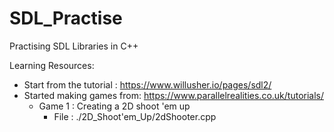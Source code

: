 # SDL_Practise
Practising SDL Libraries in C++

Learning Resources:
- Start from the tutorial : https://www.willusher.io/pages/sdl2/
- Started making games from: https://www.parallelrealities.co.uk/tutorials/
    - Game 1 : Creating a 2D shoot 'em up
        - File : ./2D_Shoot'em_Up/2dShooter.cpp
